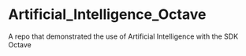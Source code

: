 # Artificial_Intelligence_Octave
A repo that demonstrated the use of Artificial Intelligence with the SDK Octave

